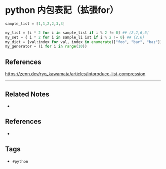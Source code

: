 # python 内包表記（拡張for）

```py
sample_list = [1,1,2,2,3,3]

my_list = [i * 2 for i in sample_list if i % 2 != 0] ## [2,2,6,6]
my_set = { i * 2 for i in sample_li ist if i % 2 != 0} ## {2,6}
my_dict = {val:index for val, index in enumerate(["foo", "bar", "baz"])} ## {'foo': 0, 'bar': 1, 'baz': 2} 
my_generator = (i for i in range(10))
```

## References
https://zenn.dev/ryo_kawamata/articles/intoroduce-list-compression

---
## Related Notes
- 

## References
- 

## Tags
- `#python` 